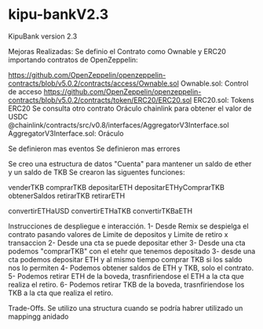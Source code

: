 # kipu-bankV2.3
KipuBank version 2.3

Mejoras Realizadas:
Se definio el Contrato como Ownable y ERC20 importando contratos de OpenZeppelin:

  https://github.com/OpenZeppelin/openzeppelin-contracts/blob/v5.0.2/contracts/access/Ownable.sol
    Ownable.sol: Control de acceso
  https://github.com/OpenZeppelin/openzeppelin-contracts/blob/v5.0.2/contracts/token/ERC20/ERC20.sol
    ERC20.sol: Tokens ERC20
Se consulta otro contrato Oráculo chainlink para obtener el valor de USDC   
  @chainlink/contracts/src/v0.8/interfaces/AggregatorV3Interface.sol
      AggregatorV3Interface.sol: Oráculo 
    
Se definieron mas eventos
Se definieron mas errores

Se creo una estructura de datos "Cuenta" para mantener un saldo de ether y un saldo de TKB
Se crearon las siguentes funciones:

  venderTKB
  comprarTKB
  depositarETH
  depositarETHyComprarTKB
  obtenerSaldos
  retirarTKB
  retirarETH

  convertirETHaUSD
  convertirETHaTKB
  convertirTKBaETH


Instrucciones de despliegue e interacción.
 1- Desde Remix se despielga el contrato pasando valores de Limite de depositos y Limite de retiro x transaccion
 2- Desde una cta se puede depositar ether
 3- Desde una cta podemos "comprarTKB" con el etehr que tenemos depositado
 3- desde una cta podemos depositar ETH y al mismo tiempo comprar TKB si los saldo nos lo permiten
 4- Podemos obtener saldos de ETH y TKB, solo el contrato.
 5- Podemos retirar ETH de la boveda, trasnfiriendose el ETH a la cta que realiza el retiro.
 6- Podemos retirar TKB de la boveda, trasnfiriendose los TKB a la cta que realiza el retiro.
 
 
  
Trade-Offs.
  Se utilizo una structura cuando se podría habrer utilizado un mappingg anidado
